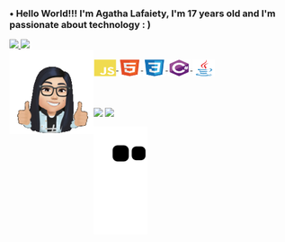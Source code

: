 ### •  Hello World!!! I'm Agatha Lafaiety, I'm 17 years old and I'm passionate about technology : ) <br>
  
 <div> 
  <a href="https://github.com/agathalafaiety">
  <img height="150em" src="https://github-readme-stats.vercel.app/api?username=agathalafaiety&show_icons=true&theme=midnight-purple&include_all_commits=true&count_private=true"/>
  <img height="150em" src="https://github-readme-stats.vercel.app/api/top-langs/?username=agathalafaiety&layout=compact&langs_count=16&theme=midnight-purple"/>
<div>
 
<div style="display: inline_block">
  <img align="left" alt="agatha" height="150" width="150" src="imagens/agatha.png"><br>
  <img align="center" alt="agatha-Js" height="30" width="40" src="https://raw.githubusercontent.com/devicons/devicon/master/icons/javascript/javascript-plain.svg">
  <img align="center" alt="agatha-HTML" height="30" width="40" src="https://raw.githubusercontent.com/devicons/devicon/master/icons/html5/html5-original.svg">
  <img align="center" alt="agatha-CSS" height="30" width="40" src="https://raw.githubusercontent.com/devicons/devicon/master/icons/css3/css3-original.svg">
  <img align="center" alt="agatha-Csharp" height="30" width="40" src="https://raw.githubusercontent.com/devicons/devicon/master/icons/csharp/csharp-original.svg">
  <img align="center" alt="agatha-java" height="30" width="40" src="https://raw.githubusercontent.com/devicons/devicon/master/icons/java/java-original.svg">

 #
 
 <br>
  <a href="https://instagram.com/lafaiety_" target="_blank"><img src="https://img.shields.io/badge/-Instagram-%23E4405F?style=for-the-badge&logo=instagram&logoColor=white" target="_blank"></a>
  <a href="https://www.linkedin.com/in/agatha-lafaiety-45875016a" target="_blank"><img src="https://img.shields.io/badge/-LinkedIn-%230077B5?style=for-the-badge&logo=linkedin&logoColor=white" target="_blank"></a> 
</div>
 
 <div> 
   
 ![Snake animation](https://github.com/rafaballerini/rafaballerini/blob/output/github-contribution-grid-snake.svg)
   
</div>
